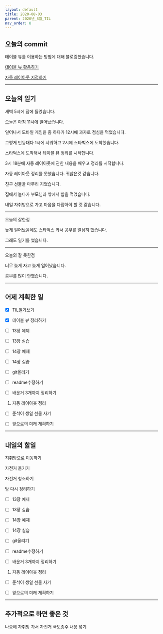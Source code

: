 ```yaml
---
layout: default
title: 2020-08-03
parent: 2020년_8월_TIL
nav_order: 8
---
```


## 오늘의 commit

테이블 뷰를 이용하는 방법에 대해 블로깅했습니다.

[테이블 뷰 활용하기](https://c0dewave.github.io/docs/14-IOS/019-TableView/)

[자동 레이아웃 지정하기]()

---

## 오늘의 일기

새벽 5시에 잠에 들었습니다.

오늘은 아침 11시에 일어났습니다.

일어나서 모바일 게임을 좀 하다가 12시에 과자로 점심을 먹었습니다.

그렇게 빈둥대다 1시에 샤워하고 2시에 스타벅스에 도착했습니다.

스타벅스에 도착해서 테이블 뷰 정리를 시작합니다.

3시 18분에 자동 레이아웃에 관한 내용을 배우고 정리를 시작합니다.

자동 레이아웃 정리를 못했습니다. 귀찮은것 같습니다.

친구 선물을 마무리 지었습니다.

집에서 놀다가 부모님과 밖에서 밥을 먹었습니다.

내일 자취방으로 가고 마음을 다잡아야 할 것 같습니다.

---

오늘의 잘한점

늦게 일어났음에도 스타벅스 와서 공부를 열심히 했습니다.

그래도 일기를 썼습니다.

---

오늘의 잘 못한점

너무 늦게 자고 늦게 일어났습니다.

공부를 많이 안했습니다.

---

## 어제 계획한 일

- [X] TIL일기쓰기

- [X] 테이블 뷰 정리하기

- [ ] 13장 예제

- [ ] 13장 실습

- [ ] 14장 예제

- [ ] 14장 실습

- [ ] git올리기

- [ ] readme수정하기

- [ ] 배운거 3개까지 정리하기

1. 자동 레이아웃 정리

- [ ] 준석이 생일 선물 사기

- [ ] 앞으로의 미래 계획하기

---

## 내일의 할일

지취방으로 이동하기

자전거 옮기기

자전거 청소하기

방 다시 정리하기

- [ ] 13장 예제

- [ ] 13장 실습

- [ ] 14장 예제

- [ ] 14장 실습

- [ ] git올리기

- [ ] readme수정하기

- [ ] 배운거 3개까지 정리하기

1. 자동 레이아웃 정리

- [ ] 준석이 생일 선물 사기

- [ ] 앞으로의 미래 계획하기

---

## 추가적으로 하면 좋은 것

나중에 자취방 가서 자전거 국토종주 내용 넣기